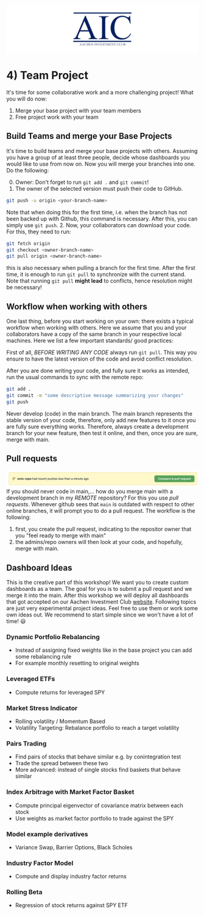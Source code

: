![AIC](../images/aic_banner.png)

# 4) Team Project
It's time for some collaborative work and a more challenging project! What you will do now:
1. Merge your base project with your team members
2. Free project work with your team

## Build Teams and merge your Base Projects
It's time to build teams and merge your base projects with others. Assuming you have a group of at least three people, decide whose dashboards you would like to use from now on. Now you will merge your branches into one. Do the following: 

0. Owner: Don't forget to run `git add .` and `git commit`!   
1. The owner of the selected version must push their code to GitHub. 
```sh 
git push -u origin <your-branch-name>
```
Note that when doing this for the first time, i.e. when the branch has not been backed up with Github, this command is necessary. After this, you can simply use `git push`.
2. Now, your collaborators can download your code. For this, they need to run: 
```sh
git fetch origin
git checkout <owner-branch-name>
git pull origin <owner-branch-name> 
```
this is also necessary when pulling a branch for the first time. After the first time, it is enough to run `git pull` to synchronize with the current stand. Note that running `git pull` **might lead** to conflicts, hence resolution might be necessary!

## Workflow when working with others
One last thing, before you start working on your own: there exists a typical workflow when working with others. Here we assume that you and your collaborators have a copy of the same branch in your respective local machines. Here we list a few important standards/ good practices:  

First of all, *BEFORE WRITING ANY CODE* always run `git pull`. This way you ensure to have the latest version of the code and avoid conflict resolution. 

After you are done writing your code, and fully sure it works as intended, run the usual commands to sync with the remote repo:  
```sh
git add . 
git commit -m "some descriptive message summarizing your changes" 
git push
```

Never develop (code) in the main branch. The main branch represents the stable version of your code, therefore, only add new features to it once you are fully sure everything works. Therefore, always create a development branch for your new feature, then test it online, and then, once you are sure, merge with main.


## Pull requests

![pull request](../images/pull_request.webp)
If you should never code in main,... how do you merge main with a development branch in my *REMOTE* repository? For this you use *pull requests*. Whenever github sees that `main` is outdated with respect to other online branches, it will prompt you to do a pull request. The workflow is the following: 
1. first, you create the pull request, indicating to the repositor owner that you "feel ready to merge with main"
2. the admins/repo owners will then look at your code, and hopefully, merge with main.

## Dashboard Ideas
This is the creative part of this workshop! We want you to create custom dashboards as a team. The goal for you is to submit a pull request and we merge it into the main. After this workshop we will deploy all dashboards that got accepted on our Aachen Investment Club [website](https://www.aachen-investment-club.de/). Following topics are just very experimental project ideas. Feel free to use them or work some own ideas out. We recommend to start simple since we won't have a lot of time! :smiley:

### Dynamic Portfolio Rebalancing
- Instead of assigning fixed weights like in the base project you can add some rebalancing rule
- For example monthly resetting to original weights

### Leveraged ETFs
- Compute returns for leveraged SPY

### Market Stress Indicator
- Rolling volatility / Momentum Based
- Volatility Targeting: Rebalance portfolio to reach a target volatility

### Pairs Trading
- Find pairs of stocks that behave similar e.g. by conintegration test
- Trade the spread between these two
- More advanced: instead of single stocks find baskets that behave similar

### Index Arbitrage with Market Factor Basket
- Compute principal eigenvector of covariance matrix between each stock
- Use weights as market factor portfolio to trade against the SPY

### Model example derivatives
- Variance Swap, Barrier Options, Black Scholes

### Industry Factor Model
- Compute and display industry factor returns

### Rolling Beta
- Regression of stock returns against SPY ETF